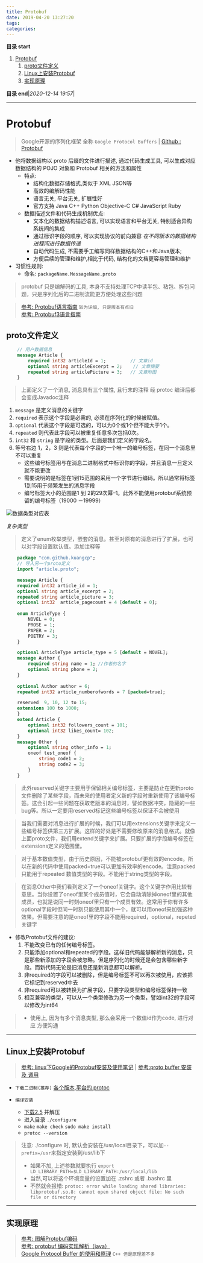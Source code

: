 ```yaml
---
title: Protobuf
date: 2019-04-20 13:27:20
tags: 
categories: 
---
```


**目录 start**

1. [Protobuf](#protobuf)
    1. [proto文件定义](#proto文件定义)
    1. [Linux上安装Protobuf](#linux上安装protobuf)
    1. [实现原理](#实现原理)

**目录 end**|_2020-12-14 19:57_|
****************************************
# Protobuf
> Google开源的序列化框架 全称 `Google Protocol Buffers` | [Github : Protobuf](https://github.com/google/protobuf)  

- 他将数据结构以 proto 后缀的文件进行描述, 通过代码生成工具, 可以生成对应数据结构的 POJO 对象和 Protobuf 相关的方法和属性
    - 特点:
        - 结构化数据存储格式,类似于 XML JSON等
        - 高效的编解码性能
        - 语言无关, 平台无关, 扩展性好
        - 官方支持 Java C++ Python Objective-C C# JavaScript Ruby
    - 数据描述文件和代码生成机制优点:
        - 文本化的数据结构描述语言, 可以实现语言和平台无关, 特别适合异构系统间的集成
        - 通过标识字段的顺序, 可以实现协议的前向兼容 _在不同版本的数据结构进程间进行数据传递_
        - 自动代码生成, 不需要手工编写同样数据结构的C++和Java版本;
        - 方便后续的管理和维护,相比于代码, 结构化的文档更容易管理和维护
- 习惯性规则:
    - 命名: `packageName.MessageName.proto`

> protobuf 只是编解码的工具, 本身不支持处理TCP中读半包、粘包、拆包问题，只是序列化后的二进制流能更方便处理这些问题

> [参考: Protobuf语言指南](http://www.cnblogs.com/dkblog/archive/2012/03/27/2419010.html) `较为详细, 只是版本有点旧`  
> [参考: Protobuf3语言指南](https://blog.csdn.net/u011518120/article/details/54604615)  

## proto文件定义

```protobuf
    // 用户数据信息
    message Article {
        required int32 articleId = 1;         // 文章id
        optional string articleExcerpt = 2;    // 文章摘要
        repeated string articlePicture = 3;   // 文章附图
    }
```
> 上面定义了一个消息, 消息具有三个属性, 且行末的注释 经 protoc 编译后都会变成Javadoc注释  

1. `message` 是定义消息的关键字
2. `required` 表示这个字段是必需的, 必须在序列化的时候被赋值。
3. `optional` 代表这个字段是可选的，可以为0个或1个但不能大于1个。
4. `repeated` 则代表此字段可以被重复任意多次包括0次。
5. `int32` 和 `string` 是字段的类型。后面是我们定义的字段名。
6. 等号右边 1，2，3 则是代表每个字段的一个唯一的编号标签，在同一个消息里不可以重复
    - 这些编号标签用与在消息二进制格式中标识你的字段，并且消息一旦定义就不能更改
    - 需要说明的是标签在1到15范围的采用一个字节进行编码。所以通常将标签1到15用于频繁发生的消息字段
    - 编号标签大小的范围是1 到 2的29次幂–1。此外不能使用protobuf系统预留的编号标签（19000 －19999）

![数据类型对应表](https://raw.githubusercontent.com/Kuangcp/ImageRepos/master/Learn/java/protobuf/protobuf-type.jpeg)

_复杂类型_  
> 定义了enum枚举类型，嵌套的消息。甚至对原有的消息进行了扩展，也可以对字段设置默认值。添加注释等
```protobuf
    package "com.github.kuangcp";
    // 导入另一个proto定义 
    import "article.proto";

    message Article {
    required int32 article_id = 1;
    optional string article_excerpt = 2;
    repeated string article_picture = 3;
    optional int32  article_pagecount = 4 [default = 0];
    
    enum ArticleType {
        NOVEL = 0;
        PROSE = 1;
        PAPER = 2;
        POETRY = 3;
    }

    optional ArticleType article_type = 5 [default = NOVEL];
    message Author {
        required string name = 1; //作者的名字
        optional string phone = 2;
    }
    
    optional Author author = 6;
    repeated int32 article_numberofwords = 7 [packed=true];

    reserved  9, 10, 12 to 15;
    extensions 100 to 1000;
    }
    extend Article {
        optional int32 followers_count = 101;
        optional int32 likes_count= 102;
    }
    message Other {
        optional string other_info = 1;
        oneof test_oneof {
            string code1 = 2;
            string code2 = 3;
        }
    }
```
> 此外reserved关键字主要用于保留相关编号标签，主要是防止在更新proto文件删除了某些字段，而未来的使用者定义新的字段时重新使用了该编号标签。这会引起一些问题在获取老版本的消息时，譬如数据冲突，隐藏的一些bug等。所以一定要用reserved标记这些编号标签以保证不会被使用

> 当我们需要对消息进行扩展的时候，我们可以用extensions关键字来定义一些编号标签供第三方扩展。这样的好处是不需要修改原来的消息格式。就像上面proto文件，我们用extend关键字来扩展。只要扩展的字段编号标签在extensions定义的范围里。

> 对于基本数值类型，由于历史原因，不能被protobuf更有效的encode。所以在新的代码中使用packed=true可以更加有效率的encode。注意packed只能用于repeated 数值类型的字段。不能用于string类型的字段。

> 在消息Other中我们看到定义了一个oneof关键字。这个关键字作用比较有意思。当你设置了oneof里某个成员值时，它会自动清除掉oneof里的其他成员，也就是说同一时刻oneof里只有一个成员有效。这常用于你有许多optional字段时但同一时刻只能使用其中一个，就可以用oneof来加强这种效果。但需要注意的是oneof里的字段不能用required，optional，repeted关键字

- 修改Protobuf文件的建议:
    1. 不能改变已有的任何编号标签。
    2. 只能添加optional和repeated的字段。这样旧代码能够解析新的消息，只是那些新添加的字段会被忽略。但是序列化的时候还是会包含哪些新字段。而新代码无论是旧消息还是新消息都可以解析。
    3. 非required的字段可以被删除，但是编号标签不可以再次被使用，应该把它标记到reserved中去
    4. 非required可以被转换为扩展字段，只要字段类型和编号标签保持一致
    5. 相互兼容的类型，可以从一个类型修改为另一个类型，譬如int32的字段可以修改为int64

>- 使用上, 因为有多个消息类型, 那么会采用一个数值id作为code, 进行对应 方便沟通

************************

## Linux上安装Protobuf
> [参考: linux下Google的Protobuf安装及使用笔记](http://www.cnblogs.com/brainy/archive/2012/05/13/2498671.html) | [参考:proto buffer 安装 及 调用](http://dofound.blog.163.com/blog/static/1711432462013524111644655/)

- `下载二进制(推荐)` [各个版本,平台的 protoc](https://repo1.maven.org/maven2/com/google/protobuf/protoc/)

- `编译安装`
    - [下载2.5](https://github.com/google/protobuf/releases/tag/v2.5.0) 并解压 
    - 进入目录  `./configure` 
    -  `make` `make check` `sudo make install`
    - `protoc --version` 

> 注意: ./configure 时, 默认会安装在/usr/local目录下，可以加`--prefix=/usr`来指定安装到/usr/lib下  
>- 如果不加, 上述参数就要执行 `export LD_LIBRARY_PATH=$LD_LIBRARY_PATH:/usr/local/lib`  
>- 当然,可以将这个环境变量的设置加在 .zshrc 或者 .bashrc 里  
>- 不然就会报错: `protoc: error while loading shared libraries: libprotobuf.so.8: cannot open shared object file: No such file or directory`

************************

## 实现原理
> [参考: 图解Protobuf编码](https://blog.csdn.net/zxhoo/article/details/53228303)  
> [参考: protobuf 编码实现解析（java）](https://www.cnblogs.com/onlysun/p/4574850.html)  
> [Google Protocol Buffer 的使用和原理](https://www.ibm.com/developerworks/cn/linux/l-cn-gpb/index.html) `C++ 但是原理差不多`  
